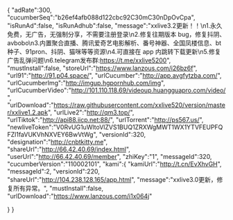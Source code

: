 {
"adRate":300,
"cucumberSeq":"b26ef4afb088d122cbc92C30mC30nDpOvCpa",
"isRunAd":false,
"isRunAdhub":false,
"message":"xxlive3.2更新！！\n1.永久免费，无广告，无强制分享，不需要注册登录\n2.修复往期版本 bug，修复抖阴、avbobo\n3.内置聚合直播、腾讯爱奇艺电影解析、番号神器、全国凤楼信息、bt种子、91pron、抖阴、猫咪等等资源\n4.可直接在 app 内跳转下载更新\n5.修复广告乱弹问题\n6.telegram发布群:https://t.me/xxlive5200",
"mustInstall":false,
"storeUrl":"https://www.lanzous.com/i26bz6f",
"url91":"http://91.p04.space/",
"urlCucumber":"http://app.avgfytzba.com/",
"urlCucumberImg":"http://imgup.hgpornhub.com/img",
"urlCucumberVideo":"http://101.110.118.69/videoup.huangguapro.com/video/",
"urlDownload":"https://raw.githubusercontent.com/xxlive520/version/master/xxlive1.2.apk",
"urlLive2":"http://qm3.top/",
"urlTiktok":"http://api88.iicp.net:88/",
"urlTorrent":"http://ps567.us/",
"newliveToken":"V0RvUG1uWltoVlZVS1BUQ1ZRXWgMWT1WX1YTVFEUPFQFZl1faVUKVhNXVEY6BwVtWg",
"versionId":320,
"designation":"http://cnbtkitty.me",
"shareUrl":"http://66.42.40.69/index.html",
"userUrl":"http://66.42.40.69/member",
"zhiKey":"1",
"messageId":320,
"cucumberVersion":"110002101",
"kami":{
"kamiUrl":"http://t.cn/EvXhvGH",
"messageId":2,
"versionId":220,
"shareUrl":"http://104.238.128.165/app.html",
"message":"xxlive3.0更新，修复所有异常。",
"mustInstall":false,
"urlDownload":"https://www.lanzous.com/i1x064j"

}
}
